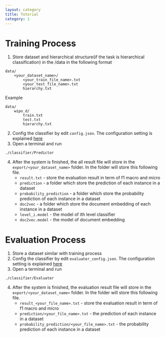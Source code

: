 ```yaml
---
layout: category
title: Tutorial
category: 1
---
```


# Training Process
1. Store dataset and hierarchical structure(if the task is hierarchical classification) in the /data in the following format
~~~~
data/
    <your_dataset_name>/
        <your_train_file_name>.txt
        <your_test_file_name>.txt
        hierarchy.txt
~~~~
Example
~~~~
data/
    wipo_d/
        train.txt
        test.txt
        hierarchy.txt
~~~~
2. Config the classifier by edit `config.json`. The configuration setting is explained [here](/configuration)
3. Open a terminal and run
~~~~
./classifier/Predictor
~~~~
4. After the system is finished, the all result file will store in the `export/<your_dataset_name>` folder. In the folder will store this following file.
    * `result.txt` - store the evaluation result in term of f1 macro and micro
    * `prediction` - a folder which store the prediction of each instance in a dataset
    * `probability_prediction` - a folder which store the probability prediction of each instance in a dataset
    * `doc2vec` - a folder which store the document embedding of each instance in a dataset
    * `level_i.model` - the model of ith level classifier
    * `doc2vec.model` - the model of document embedding

# Evaluation Process
1. Store a dataset similar with training process
2. Config the classifier by edit `evaluater_config.json`. The configuration setting is explained [here](/configuration)
3. Open a terminal and run
~~~~
./classifier/Evaluater
~~~~
4. After the system is finished, the evaluation result file will store in the `export/<your_dataset_name>` folder. In the folder will store this following file.
    * `result_<your_file_name>.txt` - store the evaluation result in term of f1 macro and micro
    * `prediction/<your_file_name>.txt` - the prediction of each instance in a dataset
    * `probability_prediction/<your_file_name>.txt` - the probability prediction of each instance in a dataset